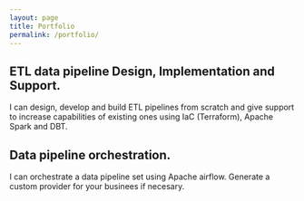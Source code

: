 ```yaml
---
layout: page
title: Portfolio
permalink: /portfolio/
---
```


## ETL data pipeline Design, Implementation and Support.

I can design, develop and build ETL pipelines from scratch and give support to increase capabilities of existing ones using IaC (Terraform), Apache Spark and DBT.

## Data pipeline orchestration.

I can orchestrate a data pipeline set using Apache airflow. Generate a custom provider for your businees if necesary.